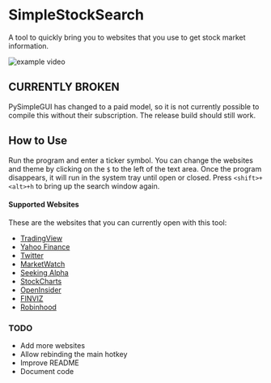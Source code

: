 # SimpleStockSearch
A tool to quickly bring you to websites that you use to get stock market information.

![example video](https://i.imgur.com/3tjCzFE.gif)

## CURRENTLY BROKEN ##
PySimpleGUI has changed to a paid model, so it is not currently possible to compile this without their subscription. The release build should still work.

## How to Use
Run the program and enter a ticker symbol. You can change the websites and theme by clicking on the `$` to the left of the text area. Once the program disappears, it will run in the system tray until open or closed. Press `<shift>+<alt>+h` to bring up the search window again.

#### Supported Websites
These are the websites that you can currently open with this tool:
* [TradingView](https://tradingview.com)
* [Yahoo Finance](https://finance.yahoo.com)
* [Twitter](https://twitter.com)
* [MarketWatch](https://marketwatch.com)
* [Seeking Alpha](https://seekingalpha.com)
* [StockCharts](https://stockcharts.com)
* [OpenInsider](https://openinsider.com)
* [FINVIZ](https://finviz.com)
* [Robinhood](https://robinhood.com)

### TODO
* Add more websites
* Allow rebinding the main hotkey
* Improve README
* Document code
